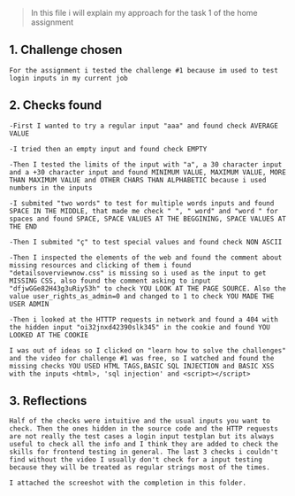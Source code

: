 >In this file i will explain my approach for the task 1 of the home assignment

## 1. Challenge chosen
    For the assignment i tested the challenge #1 because im used to test login inputs in my current job

## 2. Checks found
    -First I wanted to try a regular input "aaa" and found check AVERAGE VALUE

    -I tried then an empty input and found check EMPTY

    -Then I tested the limits of the input with "a", a 30 character input and a +30 character input and found MINIMUM VALUE, MAXIMUM VALUE, MORE THAN MAXIMUM VALUE and OTHER CHARS THAN ALPHABETIC because i used numbers in the inputs

    -I submited "two words" to test for multiple words inputs and found SPACE IN THE MIDDLE, that made me check " ", " word" and "word " for spaces and found SPACE, SPACE VALUES AT THE BEGGINING, SPACE VALUES AT THE END

    -Then I submited "ç" to test special values and found check NON ASCII

    -Then I inspected the elements of the web and found the comment about missing resources and clicking of them i found "detailsoverviewnow.css" is missing so i used as the input to get MISSING CSS, also found the comment asking to input "dfjwGGe82H43g3uRiy53h" to check YOU LOOK AT THE PAGE SOURCE. Also the value user_rights_as_admin=0 and changed to 1 to check YOU MADE THE USER ADMIN

    -Then i looked at the HTTTP requests in network and found a 404 with the hidden input "oi32jnxd42390slk345" in the cookie and found YOU LOOKED AT THE COOKIE

    I was out of ideas so I clicked on "learn how to solve the challenges" and the video for challenge #1 was free, so I watched and found the missing checks YOU USED HTML TAGS,BASIC SQL INJECTION and BASIC XSS with the inputs <html>, 'sql injection' and <script></script>

## 3. Reflections
    Half of the checks were intuitive and the usual inputs you want to check. Then the ones hidden in the source code and the HTTP requests are not really the test cases a login input testplan but its always useful to check all the info and I think they are added to check the skills for frontend testing in general. The last 3 checks i couldn't find without the video I usually don't check for a input testing because they will be treated as regular strings most of the times. 
    
    I attached the screeshot with the completion in this folder.

